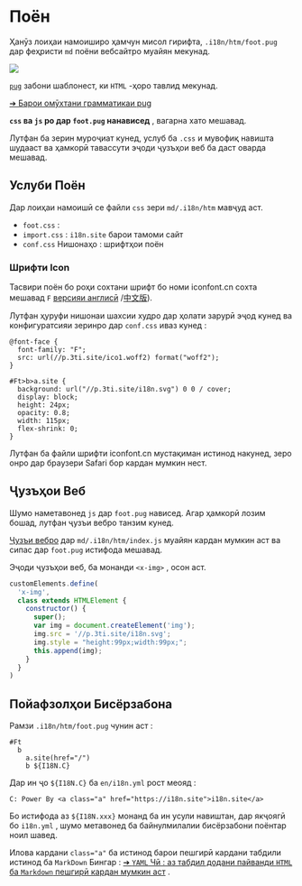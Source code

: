 # Поён

Ҳанӯз лоиҳаи намоиширо ҳамчун мисол гирифта, `.i18n/htm/foot.pug` дар феҳристи `md` поёни вебсайтро муайян мекунад.

![](https://p.3ti.site/1721286077.avif)

[`pug`](https://pugjs.org) забони шаблонест, ки `HTML` -ҳоро тавлид мекунад.

[➔ Барои омӯхтани грамматикаи pug](https://pugjs.org)

**`css` ва `js` ро дар `foot.pug` нанависед** , вагарна хато мешавад.

Лутфан ба зерин муроҷиат кунед, услуб ба `.css` и мувофиқ навишта шудааст ва ҳамкорӣ тавассути эҷоди ҷузъҳои веб ба даст оварда мешавад.

## Услуби Поён

Дар лоиҳаи намоишӣ се файли `css` зери `md/.i18n/htm` мавҷуд аст.

* `foot.css` :
* `import.css` : `i18n.site` барои тамоми сайт
* `conf.css` Нишонаҳо : шрифтҳои поён

### Шрифти Icon

Тасвири поён бо роҳи сохтани шрифт бо номи iconfont.cn сохта мешавад `F` [версияи англисӣ](https://www.iconfont.cn/?lang=en-us) /[中文版](https://www.iconfont.cn/?lang=zh)).

Лутфан ҳуруфи нишонаи шахсии худро дар ҳолати зарурӣ эҷод кунед ва конфигуратсияи зеринро дар `conf.css` иваз кунед :

```
@font-face {
  font-family: "F";
  src: url(//p.3ti.site/ico1.woff2) format("woff2");
}

#Ft>b>a.site {
  background: url("//p.3ti.site/i18n.svg") 0 0 / cover;
  display: block;
  height: 24px;
  opacity: 0.8;
  width: 115px;
  flex-shrink: 0;
}
```

Лутфан ба файли шрифти iconfont.cn мустақиман истинод накунед, зеро онро дар браузери Safari бор кардан мумкин нест.

## Ҷузъҳои Веб

Шумо наметавонед `js` дар `foot.pug` нависед. Агар ҳамкорӣ лозим бошад, лутфан ҷузъи вебро танзим кунед.

[Ҷузъи вебро](https://www.freecodecamp.org/news/build-your-first-web-component/) дар `md/.i18n/htm/index.js` муайян кардан мумкин аст ва сипас дар `foot.pug` истифода мешавад.

Эҷоди ҷузъҳои веб, ба монанди `<x-img>` , осон аст.

```js
customElements.define(
  'x-img',
  class extends HTMLElement {
    constructor() {
      super();
      var img = document.createElement('img');
      img.src = '//p.3ti.site/i18n.svg';
      img.style = "height:99px;width:99px;";
      this.append(img);
    }
  }
)
```

## Пойафзолҳои Бисёрзабона

Рамзи `.i18n/htm/foot.pug` чунин аст :

```
#Ft
  b
    a.site(href="/")
    b ${I18N.C}
```

Дар ин ҷо `${I18N.C}` ба `en/i18n.yml` рост меояд :

```
C: Power By <a class="a" href="https://i18n.site">i18n.site</a>
```

Бо истифода аз `${I18N.xxx}` монанд ба ин усули навиштан, дар якҷоягӣ бо `i18n.yml` , шумо метавонед ба байнулмилалии бисёрзабони поёнтар ноил шавед.

Илова кардани `class="a"` ба истинод барои пешгирӣ кардани табдили истинод ба `MarkDown` Бингар :
 [➔ `YAML` Чӣ : аз табдил додани пайванди `HTML` ба `Markdown` пешгирӣ кардан мумкин аст](/i18/qa#H2) .